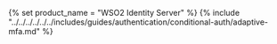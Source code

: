 {% set product_name = "WSO2 Identity Server" %}
{% include "../../../../../../includes/guides/authentication/conditional-auth/adaptive-mfa.md" %}